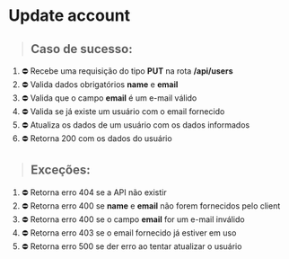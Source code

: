 # Update account

> ## Caso de sucesso:
01. ⛔️ Recebe uma requisição do tipo **PUT** na rota **/api/users**
02. ⛔️ Valida dados obrigatórios **name** e **email**
03. ⛔️ Valida que o campo **email** é um e-mail válido
04. ⛔️ Valida se já existe um usuário com o email fornecido
05. ⛔️ Atualiza os dados de um usuário com os dados informados
06. ⛔️ Retorna 200 com os dados do usuário
> ## Exceções:
01. ⛔️ Retorna erro 404 se a API não existir
02. ⛔️ Retorna erro 400 se **name** e **email** não forem fornecidos pelo client
03. ⛔️ Retorna erro 400 se o campo **email** for um e-mail inválido
04. ⛔️ Retorna erro 403 se o email fornecido já estiver em uso
05. ⛔️ Retorna erro 500 se der erro ao tentar atualizar o usuário

